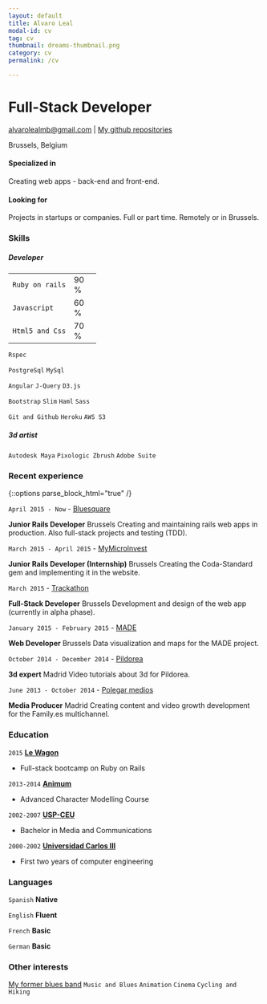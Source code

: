 ```yaml
---
layout: default
title: Alvaro Leal
modal-id: cv
tag: cv
thumbnail: dreams-thumbnail.png
category: cv
permalink: /cv

---
```

# Full-Stack Developer

<div id="webaddress">
<a href="mailto:alvarolealmb@gmail.com" target="_blank">alvarolealmb@gmail.com</a>
| <a href="https://github.com/bluesmile82" target="_blank">My github repositories</a>
</div>

Brussels, Belgium

#### Specialized in

Creating web apps - back-end and front-end.

#### Looking for

Projects in startups or companies. Full or part time. Remotely or in Brussels.

### Skills

##### Developer

<table>
  <tr>
    <td><code>Ruby on rails</code></td>
    <td class="p-container"><div class="progress"><div class="progress-bar" role="progressbar" aria-valuenow="90" aria-valuemin="0" aria-valuemax="100" style="width: 90%;">90%</div></div></td>
  </tr>
<tr>
    <td><code>Javascript</code></td>
    <td class="p-container"><div class="progress"><div class="progress-bar" role="progressbar" aria-valuenow="60" aria-valuemin="0" aria-valuemax="100" style="width: 60%;">60%</div></div></td>
  </tr>
<tr>
    <td><code>Html5 and Css</code></td>
    <td class="p-container"><div class="progress"><div class="progress-bar" role="progressbar" aria-valuenow="70" aria-valuemin="0" aria-valuemax="100" style="width: 70%;">70%</div></div></td>
  </tr>
</table>

`Rspec`

`PostgreSql`
`MySql`

`Angular`
`J-Query`
`D3.js`

`Bootstrap`
`Slim`
`Haml`
`Sass`

`Git and Github`
`Heroku`
`AWS S3`

##### 3d artist

`Autodesk Maya`
`Pixologic Zbrush`
`Adobe Suite`

### Recent experience
{::options parse_block_html="true" /}

<!-- <div id="recent_experience"> -->

  `April 2015 - Now` - <a href="http://www.bluesquare.org/" target="_blank"> Bluesquare </a>

  __Junior Rails Developer__ Brussels
  Creating and maintaining rails web apps in production. Also full-stack projects and testing (TDD).

  `March 2015 - April 2015` - <a href="https://www.mymicroinvest.com/" target="_blank"> MyMicroInvest </a>

  __Junior Rails Developer (Internship)__ Brussels
  Creating the Coda-Standard gem and implementing it in the website.

  `March 2015` - <a href="http://trackathon.org/" target="_blank"> Trackathon </a>

  __Full-Stack Developer__ Brussels
  Development and design of the web app (currently in alpha phase).

  `January 2015 - February 2015` - <a href="http://madenetwork.org/" target="_blank"> MADE </a>

  __Web Developer__ Brussels
  Data visualization and maps for the MADE project.

  `October 2014 - December 2014` - <a href="http://pildorea.com/" target="_blank"> Pildorea </a>

  __3d expert__ Madrid
  Video tutorials about 3d for Pildorea.

  `June 2013 - October 2014` -
  <a href="http://www.familyes.tv/" target="_blank"> Polegar medios </a>

  __Media Producer__ Madrid
  Creating content and video growth development for the Family.es multichannel.
<!-- </div> -->

### Education

`2015`
<a href="http://www.hackalux.be/" target="_blank">__Le Wagon__</a>
- Full-stack bootcamp on Ruby on Rails

`2013-2014`
<a href="http://www.animum3d.com/" target="_blank">__Animum__</a>
- Advanced Character Modelling Course

`2002-2007`
<a href="http://www.uspceu.com/" target="_blank">__USP-CEU__</a>
- Bachelor in Media and Communications

`2000-2002`
<a href="http://www.uc3m.es/" target="_blank">__Universidad Carlos III__</a>
- First two years of computer engineering

### Languages

`Spanish`
__Native__

`English`
__Fluent__

`French`
__Basic__

`German`
__Basic__

### Other interests

<a href="https://play.spotify.com/artist/5SrybEcDitj14zk8cg8gEi" target="_blank" >My former blues band</a>
`Music and Blues`
`Animation`
`Cinema`
`Cycling and Hiking`

